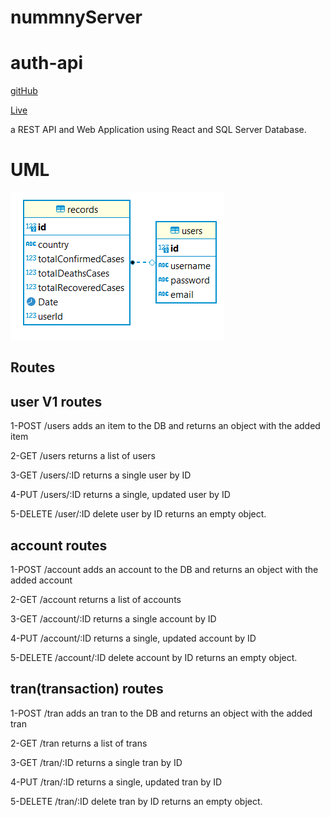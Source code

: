 # nummnyServer
# auth-api
[gitHub](https://github.com/alsatarysamah/nummnyServer)

[Live](https://mstart.cleverapps.io/)

a REST API and Web Application using React and SQL Server Database.

# UML
![](./ER.png)




## Routes



## user V1 routes

1-POST /users adds an item to the DB and returns an object with the added item

2-GET /users returns a list of users

3-GET /users/:ID returns a single user by ID

4-PUT /users/:ID returns a single, updated user by ID

5-DELETE /user/:ID delete user by ID  returns an empty object. 

## account routes

1-POST /account  adds an account to the DB and returns an object with the added account

2-GET /account  returns a list of accounts

3-GET /account/:ID  returns a single account by ID

4-PUT /account/:ID  returns a single, updated account by ID

5-DELETE /account/:ID delete account by ID  returns an empty object. 

## tran(transaction) routes

1-POST /tran  adds an tran to the DB and returns an object with the added tran

2-GET /tran  returns a list of trans

3-GET /tran/:ID  returns a single tran by ID

4-PUT /tran/:ID  returns a single, updated tran by ID

5-DELETE /tran/:ID delete tran by ID  returns an empty object. 

